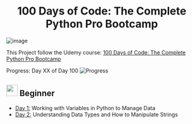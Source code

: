 <h1 align="center">100 Days of Code: The Complete Python Pro Bootcamp</h1>

![image](https://github.com/user-attachments/assets/017955bd-b2b7-457a-8ede-0216df8abcea)

This Project follow the Udemy course: [100 Days of Code: The Complete Python Pro Bootcamp](https://www.udemy.com/course/100-days-of-code/)

Progress: Day XX of Day 100
![Progress](https://progress-bar.dev/0/?title=Progress)


## <img src='https://github.com/user-attachments/assets/3e18e91f-2ff0-4e59-861d-b6e61a5a0b1f' width='30' heigth='30'> Beginner
- [Day 1:](https://github.com/mannala/100-days-of-code-python/tree/main/day01) Working with Variables in Python to Manage Data
- [Day 2:](https://github.com/mannala/100-days-of-code-python/tree/main/day02) Understanding Data Types and How to Manipulate Strings 